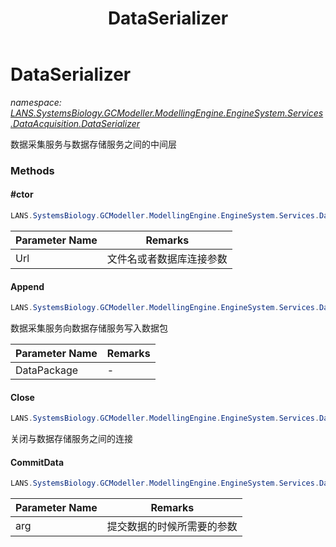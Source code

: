 ﻿---
title: DataSerializer
---

# DataSerializer
_namespace: [LANS.SystemsBiology.GCModeller.ModellingEngine.EngineSystem.Services.DataAcquisition.DataSerializer](N-LANS.SystemsBiology.GCModeller.ModellingEngine.EngineSystem.Services.DataAcquisition.DataSerializer.html)_

数据采集服务与数据存储服务之间的中间层

### Methods

#### #ctor
```csharp
LANS.SystemsBiology.GCModeller.ModellingEngine.EngineSystem.Services.DataAcquisition.DataSerializer.DataSerializer.#ctor(System.String)
```


|Parameter Name|Remarks|
|--------------|-------|
|Url|文件名或者数据库连接参数|


#### Append
```csharp
LANS.SystemsBiology.GCModeller.ModellingEngine.EngineSystem.Services.DataAcquisition.DataSerializer.DataSerializer.Append(System.Collections.Generic.IEnumerable{LANS.SystemsBiology.GCModeller.ModellingEngine.EngineSystem.Services.DataAcquisition.DataSerializer.DataFlowF})
```
数据采集服务向数据存储服务写入数据包

|Parameter Name|Remarks|
|--------------|-------|
|DataPackage|-|


#### Close
```csharp
LANS.SystemsBiology.GCModeller.ModellingEngine.EngineSystem.Services.DataAcquisition.DataSerializer.DataSerializer.Close(System.String)
```
关闭与数据存储服务之间的连接

#### CommitData
```csharp
LANS.SystemsBiology.GCModeller.ModellingEngine.EngineSystem.Services.DataAcquisition.DataSerializer.DataSerializer.CommitData(System.String)
```


|Parameter Name|Remarks|
|--------------|-------|
|arg|提交数据的时候所需要的参数|





